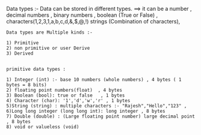 Data types :-  Data can be stored in different types.
==> it can be a number , decimal numbers , binary numbers , boolean (True or False) , characters(1,2,3,1,a,b,c,d,&,$,@,!)
    strings (Combination of characters),


    Data types are Multiple kinds :-

    1) Primitive
    2) non primitive or user Derive
    3) Derived


    primitive data types :

    1) Integer (int) :- base 10 numbers (whole numbers) , 4 bytes ( 1 bytes = 8 bits)
    2) floating point numbers(float)  , 4 bytes
    3) Boolean (bool): true or false   , 1 bytes
    4) Character (char): '1','d','w','r' , 1 bytes
    5)String (string) : multiple characters :- "Rajesh","Hello","123" , 
    6)Long long integer (long long int): long integer , 8 bytes
    7) Double (double) : (Large floating point number) large decimal point , 8 bytes
    8) void or valueless (void)